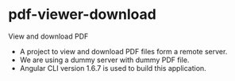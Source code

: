 # pdf-viewer-download
View and download PDF

- A project to view and download PDF files form a remote server.
- We are using a dummy server with dummy PDF file.
- Angular CLI version 1.6.7 is used to build this application.

